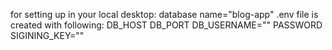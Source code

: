 for setting up in your local desktop:
database name="blog-app"
.env file is created with following:
DB_HOST
DB_PORT
DB_USERNAME=""
PASSWORD
SIGINING_KEY=""

